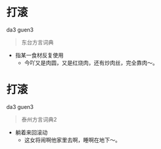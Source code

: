# 打滚
da3 guen3
> 东台方言词典
- 指某一食材反复使用
  - 今吖又是肉圆，又是红烧肉，还有炒肉丝，完全靠肉～。

# 打滚
da3 guen3
> 泰州方言词典2
- 躺着来回滚动
  - 这女将闹啊他家里去啊，睡啊在地下～。
